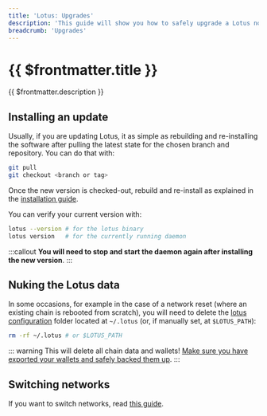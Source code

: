 ```yaml
---
title: 'Lotus: Upgrades'
description: 'This guide will show you how to safely upgrade a Lotus node to a newer version.'
breadcrumb: 'Upgrades'
---
```


# {{ $frontmatter.title }}

{{ $frontmatter.description }}

## Installing an update

Usually, if you are updating Lotus, it as simple as rebuilding and re-installing the software after pulling the latest state for the chosen branch and repository. You can do that with:

```sh
git pull
git checkout <branch or tag>
```

Once the new version is checked-out, rebuild and re-install as explained in the [installation guide](installation.md).

You can verify your current version with:

```sh
lotus --version # for the lotus binary
lotus version   # for the currently running daemon
```

:::callout
**You will need to stop and start the daemon again after installing the new version**.
:::

## Nuking the Lotus data

In some occasions, for example in the case of a network reset (where an existing chain is rebooted from scratch), you will need to delete the [lotus configuration](configuration-and-advanced-usage.md) folder located at `~/.lotus` (or, if manually set, at `$LOTUS_PATH`):

```bash
rm -rf ~/.lotus # or $LOTUS_PATH
```

::: warning
This will delete all chain data and wallets! [Make sure you have exported your wallets and safely backed them up](send-and-receive-fil.md#exporting-and-importing-a-wallet).
:::

## Switching networks

If you want to switch networks, read [this guide](switch-networks.md).
